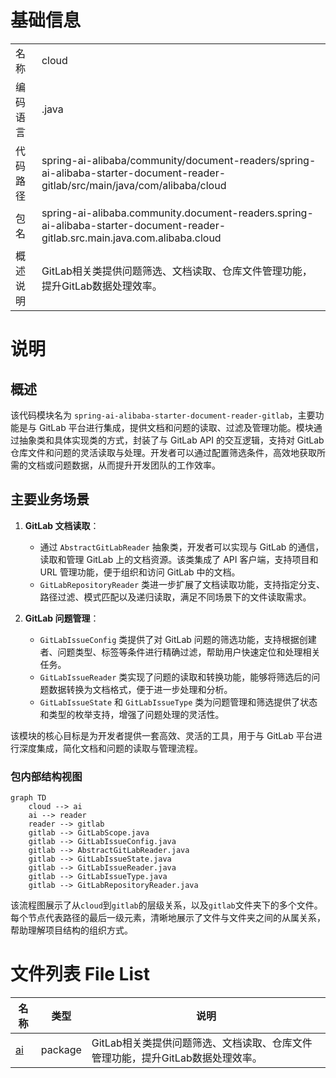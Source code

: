 # 基础信息

|      |      |
|------|------|
| 名称 | cloud |
| 编码语言 | .java |
| 代码路径 | spring-ai-alibaba/community/document-readers/spring-ai-alibaba-starter-document-reader-gitlab/src/main/java/com/alibaba/cloud |
| 包名 | spring-ai-alibaba.community.document-readers.spring-ai-alibaba-starter-document-reader-gitlab.src.main.java.com.alibaba.cloud |
| 概述说明 | GitLab相关类提供问题筛选、文档读取、仓库文件管理功能，提升GitLab数据处理效率。 |

# 说明

## 概述

该代码模块名为 `spring-ai-alibaba-starter-document-reader-gitlab`，主要功能是与 GitLab 平台进行集成，提供文档和问题的读取、过滤及管理功能。模块通过抽象类和具体实现类的方式，封装了与 GitLab API 的交互逻辑，支持对 GitLab 仓库文件和问题的灵活读取与处理。开发者可以通过配置筛选条件，高效地获取所需的文档或问题数据，从而提升开发团队的工作效率。

## 主要业务场景

1. **GitLab 文档读取**：
   - 通过 `AbstractGitLabReader` 抽象类，开发者可以实现与 GitLab 的通信，读取和管理 GitLab 上的文档资源。该类集成了 API 客户端，支持项目和 URL 管理功能，便于组织和访问 GitLab 中的文档。
   - `GitLabRepositoryReader` 类进一步扩展了文档读取功能，支持指定分支、路径过滤、模式匹配以及递归读取，满足不同场景下的文件读取需求。

2. **GitLab 问题管理**：
   - `GitLabIssueConfig` 类提供了对 GitLab 问题的筛选功能，支持根据创建者、问题类型、标签等条件进行精确过滤，帮助用户快速定位和处理相关任务。
   - `GitLabIssueReader` 类实现了问题的读取和转换功能，能够将筛选后的问题数据转换为文档格式，便于进一步处理和分析。
   - `GitLabIssueState` 和 `GitLabIssueType` 类为问题管理和筛选提供了状态和类型的枚举支持，增强了问题处理的灵活性。

该模块的核心目标是为开发者提供一套高效、灵活的工具，用于与 GitLab 平台进行深度集成，简化文档和问题的读取与管理流程。


### 包内部结构视图

```mermaid
graph TD
    cloud --> ai
    ai --> reader
    reader --> gitlab
    gitlab --> GitLabScope.java
    gitlab --> GitLabIssueConfig.java
    gitlab --> AbstractGitLabReader.java
    gitlab --> GitLabIssueState.java
    gitlab --> GitLabIssueReader.java
    gitlab --> GitLabIssueType.java
    gitlab --> GitLabRepositoryReader.java
```

该流程图展示了从`cloud`到`gitlab`的层级关系，以及`gitlab`文件夹下的多个文件。每个节点代表路径的最后一级元素，清晰地展示了文件与文件夹之间的从属关系，帮助理解项目结构的组织方式。

# 文件列表 File List

| 名称   | 类型  | 说明 |
|-------|------|-------------|
| [ai](ai/_module.md) | package | GitLab相关类提供问题筛选、文档读取、仓库文件管理功能，提升GitLab数据处理效率。 |


